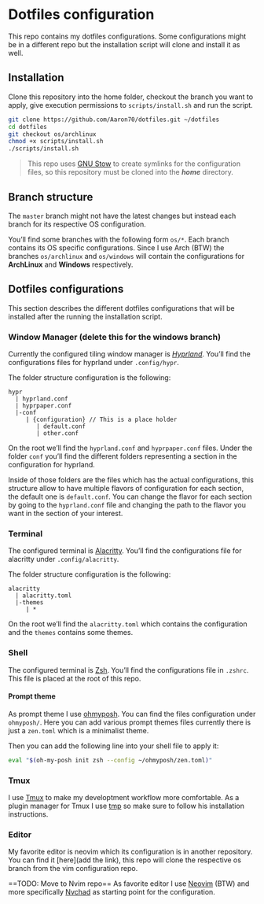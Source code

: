 # Dotfiles configuration

This repo contains my dotfiles configurations. Some configurations might be in a different repo but the installation script will clone and install it as well.


## Installation 

Clone this repository into the home folder, checkout the branch you want to apply, give execution permissions to `scripts/install.sh` and run the script.

```bash
git clone https://github.com/Aaron70/dotfiles.git ~/dotfiles
cd dotfiles
git checkout os/archlinux
chmod +x scripts/install.sh 
./scripts/install.sh
```

> This repo uses [GNU Stow](https://www.gnu.org/software/stow/) to create symlinks for the configuration files, so this repository must be cloned into the _**home**_ directory.


## Branch structure 

The `master` branch might not have the latest changes but instead each branch for its respective OS configuration. 

You’ll find some branches with the following form `os/*`. Each branch contains its OS specific configurations. Since I use Arch (BTW) the branches `os/archlinux` and `os/windows` will contain the configurations for **ArchLinux** and **Windows** respectively.

##  Dotfiles configurations 

This section describes the different dotfiles configurations that will be installed after the running the installation script.

### Window Manager (delete this for the windows branch)

Currently the configured tiling window manager is [_Hyprland_](https://hyprland.org/). You’ll find the configurations files for hyprland under `.config/hypr`.

The folder structure configuration is the following:

```
hypr
  | hyprland.conf
  | hyprpaper.conf
  |-conf
     | {configuration} // This is a place holder
        | default.conf
        | other.conf
```

On the root we’ll find the `hyprland.conf` and `hyprpaper.conf` files. Under the folder `conf` you’ll find the different folders representing a section in the configuration for hyprland. 

Inside of those folders are the files which has the actual configurations, this structure allow to have multiple flavors of configuration for each section, the default one is `default.conf`. You can change the flavor for each section by going to the `hyprland.conf` file and changing the path to the flavor you want in the section of your interest.


### Terminal

The configured terminal is [Alacritty](https://alacritty.org/). You’ll find the configurations file for alacritty under `.config/alacritty`.

The folder structure configuration is the following:

```
alacritty
  | alacritty.toml 
  |-themes
     | *
```

On the root we’ll find the `alacritty.toml` which contains the configuration and the `themes` contains some themes.


### Shell

The configured terminal is [Zsh](https://github.com/ohmyzsh/ohmyzsh). You’ll find the configurations file in `.zshrc`. This file is placed at the root of this repo.

#### Prompt theme

As prompt theme I use [ohmyposh](https://ohmyposh.dev/). You can find the files configuration under `ohmyposh/`. Here you can add various prompt themes files currently there is just a `zen.toml` which is a minimalist theme.

Then you can add the following line into your shell file to apply it:

```bash
eval "$(oh-my-posh init zsh --config ~/ohmyposh/zen.toml)"
```


### Tmux

I use [Tmux](https://github.com/tmux/tmux) to make my developtment workflow more comfortable. As a plugin manager for Tmux I use [tmp](https://github.com/tmux-plugins/tpm) so make sure to follow his installation instructions.  

### Editor

My favorite editor is neovim which its configuration is in another repository.
You can find it [here](add the link), this repo will clone the respective os branch from the vim configuration repo.


==TODO: Move to Nvim repo==
As favorite editor I use [Neovim](https://neovim.io/) (BTW) and more specifically [Nvchad](https://nvchad.com/) as starting point for the configuration.



